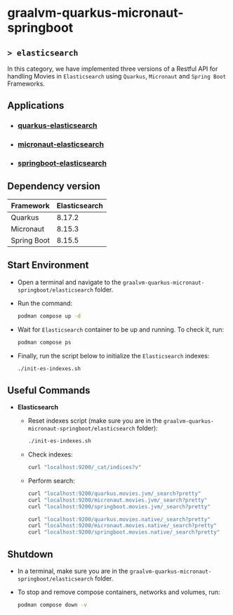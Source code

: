 # graalvm-quarkus-micronaut-springboot
## `> elasticsearch`

In this category, we have implemented three versions of a Restful API for handling Movies in `Elasticsearch` using `Quarkus`, `Micronaut` and `Spring Boot` Frameworks.

## Applications

- ### [quarkus-elasticsearch](https://github.com/ivangfr/graalvm-quarkus-micronaut-springboot/tree/master/elasticsearch/quarkus-elasticsearch#graalvm-quarkus-micronaut-springboot)
- ### [micronaut-elasticsearch](https://github.com/ivangfr/graalvm-quarkus-micronaut-springboot/tree/master/elasticsearch/micronaut-elasticsearch#graalvm-quarkus-micronaut-springboot)
- ### [springboot-elasticsearch](https://github.com/ivangfr/graalvm-quarkus-micronaut-springboot/tree/master/elasticsearch/springboot-elasticsearch#graalvm-quarkus-micronaut-springboot)

## Dependency version

| Framework   | Elasticsearch |
|-------------|---------------|
| Quarkus     | 8.17.2        |
| Micronaut   | 8.15.3        |
| Spring Boot | 8.15.5        |

## Start Environment

- Open a terminal and navigate to the `graalvm-quarkus-micronaut-springboot/elasticsearch` folder.

- Run the command:
  ```bash
  podman compose up -d
  ```

- Wait for `Elasticsearch` container to be up and running. To check it, run:
  ```bash
  podman compose ps
  ```

- Finally, run the script below to initialize the `Elasticsearch` indexes:
  ```bash
  ./init-es-indexes.sh
  ```

## Useful Commands

- **Elasticsearch**

  - Reset indexes script (make sure you are in the `graalvm-quarkus-micronaut-springboot/elasticsearch` folder):
    ```bash
    ./init-es-indexes.sh
    ```

  - Check indexes:
    ```bash
    curl "localhost:9200/_cat/indices?v"
    ```

  - Perform search:
    ```bash
    curl "localhost:9200/quarkus.movies.jvm/_search?pretty"
    curl "localhost:9200/micronaut.movies.jvm/_search?pretty"
    curl "localhost:9200/springboot.movies.jvm/_search?pretty"

    curl "localhost:9200/quarkus.movies.native/_search?pretty"
    curl "localhost:9200/micronaut.movies.native/_search?pretty"
    curl "localhost:9200/springboot.movies.native/_search?pretty"
    ```

## Shutdown

- In a terminal, make sure you are in the `graalvm-quarkus-micronaut-springboot/elasticsearch` folder.

- To stop and remove compose containers, networks and volumes, run:
  ```bash
  podman compose down -v
  ```
